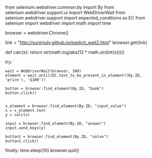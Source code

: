 from selenium.webdriver.common.by import By
from selenium.webdriver.support.ui import WebDriverWait
from selenium.webdriver.support import expected_conditions as EC
from selenium import webdriver
import math
import time

browser = webdriver.Chrome()

link = "http://suninjuly.github.io/explicit_wait2.html"
browser.get(link)

def calc(x):
    return str(math.log(abs(12 * math.sin(int(x)))))

try:

    wait = WebDriverWait(browser, 100)
    element = wait.until(EC.text_to_be_present_in_element((By.ID, 'price'), '$100'))

    button = browser.find_element(By.ID, "book")
    button.click()


    x_element = browser.find_element(By.ID, "input_value")
    x = x_element.text
    y = calc(x)

    input = browser.find_element(By.ID, "answer")
    input.send_keys(y)

    button1 = browser.find_element(By.ID, "solve")
    button1.click()

finally:
    time.sleep(10)
    browser.quit()
